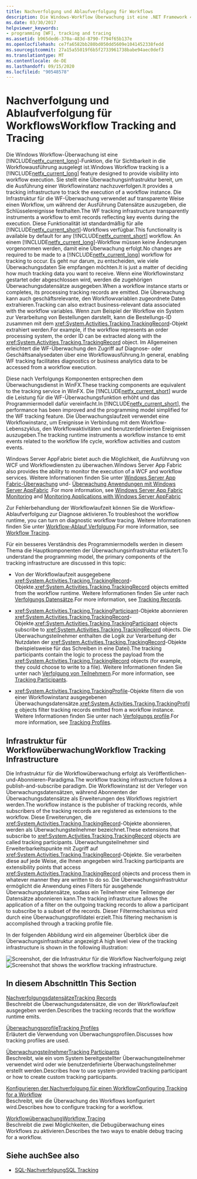 ```yaml
---
title: Nachverfolgung und Ablaufverfolgung für Workflows
description: Die Windows-Workflow Überwachung ist eine .NET Framework 4.6.1-Funktion, die eine Überwachungsinfrastruktur bereitstellt, um die Ausführung einer Workflow Instanz zu verfolgen.
ms.date: 03/30/2017
helpviewer_keywords:
- programming [WF], tracking and tracing
ms.assetid: b965ded6-370a-483d-8790-f794f65b137e
ms.openlocfilehash: ce7fa6582bb280bd050dd5609e1041452338fedd
ms.sourcegitcommit: 27a15a55019f6b5f2733961738babe94aec0def3
ms.translationtype: MT
ms.contentlocale: de-DE
ms.lasthandoff: 09/15/2020
ms.locfileid: "90548578"
---
```

# <a name="workflow-tracking-and-tracing"></a><span data-ttu-id="45799-103">Nachverfolgung und Ablaufverfolgung für Workflows</span><span class="sxs-lookup"><span data-stu-id="45799-103">Workflow Tracking and Tracing</span></span>
<span data-ttu-id="45799-104">Die Windows Workflow-Überwachung ist eine [!INCLUDE[netfx_current_long](../../../includes/netfx-current-long-md.md)]-Funktion, die für Sichtbarkeit in die Workflowausführung ausgelegt ist.</span><span class="sxs-lookup"><span data-stu-id="45799-104">Windows Workflow tracking is a [!INCLUDE[netfx_current_long](../../../includes/netfx-current-long-md.md)] feature designed to provide visibility into workflow execution.</span></span> <span data-ttu-id="45799-105">Sie stellt eine Überwachungsinfrastruktur bereit, um die Ausführung einer Workflowinstanz nachzuverfolgen.</span><span class="sxs-lookup"><span data-stu-id="45799-105">It provides a tracking infrastructure to track the execution of a workflow instance.</span></span> <span data-ttu-id="45799-106">Die Infrastruktur für die WF-Überwachung verwendet auf transparente Weise einen Workflow, um während der Ausführung Datensätze auszugeben, die Schlüsselereignisse festhalten.</span><span class="sxs-lookup"><span data-stu-id="45799-106">The WF tracking infrastructure transparently instruments a workflow to emit records reflecting key events during the execution.</span></span> <span data-ttu-id="45799-107">Diese Funktionalität ist standardmäßig für alle [!INCLUDE[netfx_current_short](../../../includes/netfx-current-short-md.md)]-Workflows verfügbar.</span><span class="sxs-lookup"><span data-stu-id="45799-107">This functionality is available by default for any [!INCLUDE[netfx_current_short](../../../includes/netfx-current-short-md.md)] workflow.</span></span> <span data-ttu-id="45799-108">An einem [!INCLUDE[netfx_current_long](../../../includes/netfx-current-long-md.md)]-Workflow müssen keine Änderungen vorgenommen werden, damit eine Überwachung erfolgt.</span><span class="sxs-lookup"><span data-stu-id="45799-108">No changes are required to be made to a [!INCLUDE[netfx_current_long](../../../includes/netfx-current-long-md.md)] workflow for tracking to occur.</span></span> <span data-ttu-id="45799-109">Es geht nur darum, zu entscheiden, wie viele Überwachungsdaten Sie empfangen möchten.</span><span class="sxs-lookup"><span data-stu-id="45799-109">It is just a matter of deciding how much tracking data you want to receive.</span></span> <span data-ttu-id="45799-110">Wenn eine Workflowinstanz gestartet oder abgeschlossen wird, werden die zugehörigen Überwachungsdatensätze ausgegeben.</span><span class="sxs-lookup"><span data-stu-id="45799-110">When a workflow instance starts or completes, its processing tracking records are emitted.</span></span> <span data-ttu-id="45799-111">Die Überwachung kann auch geschäftsrelevante, den Workflowvariablen zugeordnete Daten extrahieren.</span><span class="sxs-lookup"><span data-stu-id="45799-111">Tracking can also extract business-relevant data associated with the workflow variables.</span></span> <span data-ttu-id="45799-112">Wenn zum Beispiel der Workflow ein System zur Verarbeitung von Bestellungen darstellt, kann die Bestellungs-ID zusammen mit dem <xref:System.Activities.Tracking.TrackingRecord>-Objekt extrahiert werden.</span><span class="sxs-lookup"><span data-stu-id="45799-112">For example, if the workflow represents an order processing system, the order ID can be extracted along with the <xref:System.Activities.Tracking.TrackingRecord> object.</span></span> <span data-ttu-id="45799-113">Im Allgemeinen erleichtert die WF-Überwachung den Zugriff auf Diagnose- oder Geschäftsanalysedaten über eine Workflowausführung.</span><span class="sxs-lookup"><span data-stu-id="45799-113">In general, enabling WF tracking facilitates diagnostics or business analytics data to be accessed from a workflow execution.</span></span>  
  
 <span data-ttu-id="45799-114">Diese nach Verfolgungs Komponenten entsprechen dem Überwachungsdienst in WinFX.</span><span class="sxs-lookup"><span data-stu-id="45799-114">These tracking components are equivalent to the tracking service in WinFX.</span></span> <span data-ttu-id="45799-115">Die [!INCLUDE[netfx_current_short](../../../includes/netfx-current-short-md.md)] wurde die Leistung für die WF-Überwachungsfunktion erhöht und das Programmiermodell dafür vereinfacht.</span><span class="sxs-lookup"><span data-stu-id="45799-115">In [!INCLUDE[netfx_current_short](../../../includes/netfx-current-short-md.md)], the performance has been improved and the programming model simplified for the WF tracking feature.</span></span> <span data-ttu-id="45799-116">Die Überwachungslaufzeit verwendet eine Workflowinstanz, um Ereignisse in Verbindung mit dem Workflow-Lebenszyklus, den Workflowaktivitäten und benutzerdefinierten Ereignissen auszugeben.</span><span class="sxs-lookup"><span data-stu-id="45799-116">The tracking runtime instruments a workflow instance to emit events related to the workflow life cycle, workflow activities and custom events.</span></span>  
  
 <span data-ttu-id="45799-117">Windows Server AppFabric bietet auch die Möglichkeit, die Ausführung von WCF und Workflowdiensten zu überwachen.</span><span class="sxs-lookup"><span data-stu-id="45799-117">Windows Server App Fabric also provides the ability to monitor the execution of a WCF and workflow services.</span></span> <span data-ttu-id="45799-118">Weitere Informationen finden Sie unter [Windows Server App Fabric-Überwachung](/previous-versions/appfabric/ee677251(v=azure.10)) und- [Überwachung Anwendungen mit Windows Server AppFabric](/previous-versions/appfabric/ee677276(v=azure.10)) .</span><span class="sxs-lookup"><span data-stu-id="45799-118">For more information, see [Windows Server App Fabric Monitoring](/previous-versions/appfabric/ee677251(v=azure.10)) and [Monitoring Applications with Windows Server AppFabric](/previous-versions/appfabric/ee677276(v=azure.10))</span></span>  
  
 <span data-ttu-id="45799-119">Zur Fehlerbehandlung der Workflowlaufzeit können Sie die Workflow-Ablaufverfolgung zur Diagnose aktivieren.</span><span class="sxs-lookup"><span data-stu-id="45799-119">To troubleshoot the workflow runtime, you can turn on diagnostic workflow tracing.</span></span> <span data-ttu-id="45799-120">Weitere Informationen finden Sie unter [Workflow-Ablauf Verfolgung](workflow-tracing.md).</span><span class="sxs-lookup"><span data-stu-id="45799-120">For more information, see [Workflow Tracing](workflow-tracing.md).</span></span>  
  
 <span data-ttu-id="45799-121">Für ein besseres Verständnis des Programmiermodells werden in diesem Thema die Hauptkomponenten der Überwachungsinfrastruktur erläutert:</span><span class="sxs-lookup"><span data-stu-id="45799-121">To understand the programming model, the primary components of the tracking infrastructure are discussed in this topic:</span></span>  
  
- <span data-ttu-id="45799-122">Von der Workflowlaufzeit ausgegebene <xref:System.Activities.Tracking.TrackingRecord>-Objekte.</span><span class="sxs-lookup"><span data-stu-id="45799-122"><xref:System.Activities.Tracking.TrackingRecord> objects emitted from the workflow runtime.</span></span> <span data-ttu-id="45799-123">Weitere Informationen finden Sie unter nach [Verfolgungs Datensätze](tracking-records.md).</span><span class="sxs-lookup"><span data-stu-id="45799-123">For more information, see [Tracking Records](tracking-records.md).</span></span>  
  
- <span data-ttu-id="45799-124"><xref:System.Activities.Tracking.TrackingParticipant>-Objekte abonnieren <xref:System.Activities.Tracking.TrackingRecord>-Objekte.</span><span class="sxs-lookup"><span data-stu-id="45799-124"><xref:System.Activities.Tracking.TrackingParticipant> objects subscribe to <xref:System.Activities.Tracking.TrackingRecord> objects.</span></span> <span data-ttu-id="45799-125">Die Überwachungsteilnehmer enthalten die Logik zur Verarbeitung der Nutzdaten der <xref:System.Activities.Tracking.TrackingRecord>-Objekte (beispielsweise für das Schreiben in eine Datei).</span><span class="sxs-lookup"><span data-stu-id="45799-125">The tracking participants contain the logic to process the payload from the <xref:System.Activities.Tracking.TrackingRecord> objects (for example, they could choose to write to a file).</span></span> <span data-ttu-id="45799-126">Weitere Informationen finden Sie unter nach [Verfolgung von Teilnehmern](tracking-participants.md).</span><span class="sxs-lookup"><span data-stu-id="45799-126">For more information, see [Tracking Participants](tracking-participants.md).</span></span>  
  
- <span data-ttu-id="45799-127"><xref:System.Activities.Tracking.TrackingProfile>-Objekte filtern die von einer Workflowinstanz ausgegebenen Überwachungsdatensätze.</span><span class="sxs-lookup"><span data-stu-id="45799-127"><xref:System.Activities.Tracking.TrackingProfile> objects filter tracking records emitted from a workflow instance.</span></span> <span data-ttu-id="45799-128">Weitere Informationen finden Sie unter nach [Verfolgungs profile](tracking-profiles.md).</span><span class="sxs-lookup"><span data-stu-id="45799-128">For more information, see [Tracking Profiles](tracking-profiles.md).</span></span>  
  
## <a name="workflow-tracking-infrastructure"></a><span data-ttu-id="45799-129">Infrastruktur für Workflowüberwachung</span><span class="sxs-lookup"><span data-stu-id="45799-129">Workflow Tracking Infrastructure</span></span>  
 <span data-ttu-id="45799-130">Die Infrastruktur für die Workflowüberwachung erfolgt als Veröffentlichen-und-Abonnieren-Paradigma.</span><span class="sxs-lookup"><span data-stu-id="45799-130">The workflow tracking infrastructure follows a publish-and-subscribe paradigm.</span></span> <span data-ttu-id="45799-131">Die Workflowinstanz ist der Verleger von Überwachungsdatensätzen, während Abonnenten der Überwachungsdatensätze als Erweiterungen des Workflows registriert werden.</span><span class="sxs-lookup"><span data-stu-id="45799-131">The workflow instance is the publisher of tracking records, while subscribers of the tracking records are registered as extensions to the workflow.</span></span> <span data-ttu-id="45799-132">Diese Erweiterungen, die <xref:System.Activities.Tracking.TrackingRecord>-Objekte abonnieren, werden als Überwachungsteilnehmer bezeichnet.</span><span class="sxs-lookup"><span data-stu-id="45799-132">These extensions that subscribe to <xref:System.Activities.Tracking.TrackingRecord> objects are called tracking participants.</span></span> <span data-ttu-id="45799-133">Überwachungsteilnehmer sind Erweiterbarkeitspunkte mit Zugriff auf <xref:System.Activities.Tracking.TrackingRecord>-Objekte. Sie verarbeiten diese auf jede Weise, die Ihnen angegeben wird.</span><span class="sxs-lookup"><span data-stu-id="45799-133">Tracking participants are extensibility points that access <xref:System.Activities.Tracking.TrackingRecord> objects and process them in whatever manner they are written to do so.</span></span> <span data-ttu-id="45799-134">Die Überwachungsinfrastruktur ermöglicht die Anwendung eines Filters für ausgehende Überwachungsdatensätze, sodass ein Teilnehmer eine Teilmenge der Datensätze abonnieren kann.</span><span class="sxs-lookup"><span data-stu-id="45799-134">The tracking infrastructure allows the application of a filter on the outgoing tracking records to allow a participant to subscribe to a subset of the records.</span></span> <span data-ttu-id="45799-135">Dieser Filtermechanismus wird durch eine Überwachungsprofildatei erzielt.</span><span class="sxs-lookup"><span data-stu-id="45799-135">This filtering mechanism is accomplished through a tracking profile file.</span></span>  
  
 <span data-ttu-id="45799-136">In der folgenden Abbildung wird ein allgemeiner Überblick über die Überwachungsinfrastruktur angezeigt:</span><span class="sxs-lookup"><span data-stu-id="45799-136">A high level view of the tracking infrastructure is shown in the following illustration:</span></span>  
  
 <span data-ttu-id="45799-137">![Screenshot, der die Infrastruktur für die Workflow Nachverfolgung zeigt](./media/workflow-tracking-and-tracing/workflow-tracking-infrastructure.gif "WV")</span><span class="sxs-lookup"><span data-stu-id="45799-137">![Screenshot that shows the workflow tracking infrastructure.](./media/workflow-tracking-and-tracing/workflow-tracking-infrastructure.gif "WV")</span></span>  
  
## <a name="in-this-section"></a><span data-ttu-id="45799-138">In diesem Abschnitt</span><span class="sxs-lookup"><span data-stu-id="45799-138">In This Section</span></span>  
 [<span data-ttu-id="45799-139">Nachverfolgungsdatensätze</span><span class="sxs-lookup"><span data-stu-id="45799-139">Tracking Records</span></span>](tracking-records.md)  
 <span data-ttu-id="45799-140">Beschreibt die Überwachungsdatensätze, die von der Workflowlaufzeit ausgegeben werden.</span><span class="sxs-lookup"><span data-stu-id="45799-140">Describes the tracking records that the workflow runtime emits.</span></span>  
  
 [<span data-ttu-id="45799-141">Überwachungsprofile</span><span class="sxs-lookup"><span data-stu-id="45799-141">Tracking Profiles</span></span>](tracking-profiles.md)  
 <span data-ttu-id="45799-142">Erläutert die Verwendung von Überwachungsprofilen.</span><span class="sxs-lookup"><span data-stu-id="45799-142">Discusses how tracking profiles are used.</span></span>  
  
 [<span data-ttu-id="45799-143">Überwachungsteilnehmer</span><span class="sxs-lookup"><span data-stu-id="45799-143">Tracking Participants</span></span>](tracking-participants.md)  
 <span data-ttu-id="45799-144">Beschreibt, wie ein vom System bereitgestellter Überwachungsteilnehmer verwendet wird oder wie benutzerdefinierte Überwachungsteilnehmer erstellt werden.</span><span class="sxs-lookup"><span data-stu-id="45799-144">Describes how to use system-provided tracking participant or how to create custom tracking participants.</span></span>  
  
 [<span data-ttu-id="45799-145">Konfigurieren der Nachverfolgung für einen Workflow</span><span class="sxs-lookup"><span data-stu-id="45799-145">Configuring Tracking for a Workflow</span></span>](configuring-tracking-for-a-workflow.md)  
 <span data-ttu-id="45799-146">Beschreibt, wie die Überwachung des Workflows konfiguriert wird.</span><span class="sxs-lookup"><span data-stu-id="45799-146">Describes how to configure tracking for a workflow.</span></span>  
  
 [<span data-ttu-id="45799-147">Workflowüberwachung</span><span class="sxs-lookup"><span data-stu-id="45799-147">Workflow Tracing</span></span>](workflow-tracing.md)  
 <span data-ttu-id="45799-148">Beschreibt die zwei Möglichkeiten, die Debugüberwachung eines Workflows zu aktivieren.</span><span class="sxs-lookup"><span data-stu-id="45799-148">Describes the two ways to enable debug tracing for a workflow.</span></span>  
  
## <a name="see-also"></a><span data-ttu-id="45799-149">Siehe auch</span><span class="sxs-lookup"><span data-stu-id="45799-149">See also</span></span>

- [<span data-ttu-id="45799-150">SQL-Nachverfolgung</span><span class="sxs-lookup"><span data-stu-id="45799-150">SQL Tracking</span></span>](./samples/sql-tracking.md)
